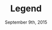 ---
layout: post
title: "Legend"
date: September 9th, 2015
score: 4
category: 
- movie
- Crime
- Thriller
actors: 
- Tom Hardy
- Emily Browning
- Taron Egerton
actorsImages: 
- http://image.tmdb.org/t/p/w300/5KwHVwrr982YSsCf4HaSFMLrsYf.jpg
- http://image.tmdb.org/t/p/w300/tQFdxVbHpxZTph9lTiuwqgbwQJ6.jpg
- http://image.tmdb.org/t/p/w300/bVsLVoO3BGoHRLjWoM4Gjav2hNb.jpg
overview: Suave, charming and volatile, Reggie Kray and his unstable twin brother Ronnie start to leave their mark on the London underworld in the 1960s. Using violence to get what they want, the siblings orchestrate robberies and murders while running nightclubs and protection rackets. With police Detective Leonard "Nipper" Read hot on their heels, the brothers continue their rapid rise to power and achieve tabloid notoriety.
poster: http://image.tmdb.org/t/p/w500/nXXI1MCJ0ugMetJ5Qn7ofDXANxf.jpg/
backdrop: http://image.tmdb.org/t/p/original/zAZdEjBlQSywUjY2TQKso1aNvwN.jpg
---